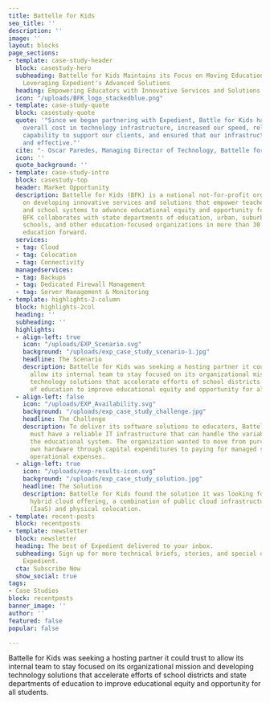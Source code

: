 ```yaml
---
title: Battelle for Kids
seo_title: ''
description: ''
image: ''
layout: blocks
page_sections:
- template: case-study-header
  block: casestudy-hero
  subheading: Battelle for Kids Maintains its Focus on Moving Education Forward by
    Leveraging Expedient's Advanced Solutions
  heading: Empowering Educators with Innovative Services and Solutions
  icon: "/uploads/BFK_logo_stackedblue.png"
- template: case-study-quote
  block: casestudy-quote
  quote: '"Since we began partnering with Expedient, Battle for Kids has reduced our
    overall cost in technology infrastructure, increased our speed, reliability and
    capability to support our clients, and ensured that our infrastructure is stable
    and effective."'
  cite: "- Oscar Paredes, Managing Director of Technology, Battelle for Kids"
  icon: ''
  quote_background: ''
- template: case-study-intro
  block: casestudy-top
  header: Market Opportunity
  description: Battelle for Kids (BFK) is a national not-for-profit organization focused
    on developing innovative services and solutions that empower teachers, leaders
    and school systems to advance educational equity and opportunity for all students.
    BFK collaborates with state departments of education, urban, suburban and rural
    schools, and other education-focused organizations in more than 30 states to move
    education forward.
  services:
  - tag: Cloud
  - tag: Colocation
  - tag: Connectivity
  managedservices:
  - tag: Backups
  - tag: Dedicated Firewall Management
  - tag: Server Management & Monitoring
- template: highlights-2-column
  block: highlights-2col
  heading: ''
  subheading: ''
  highlights:
  - align-left: true
    icon: "/uploads/EXP_Scenario.svg"
    background: "/uploads/exp_case_study_scenario-1.jpg"
    headline: The Scenario
    description: Battelle for Kids was seeking a hosting partner it could trust to
      allow its internal team to stay focused on its organizational mission and developing
      technology solutions that accelerate efforts of school districts and state departments
      of education to improve educational equity and opportunity for all students.
  - align-left: false
    icon: "/uploads/EXP_Availability.svg"
    background: "/uploads/exp_case_study_challenge.jpg"
    headline: The Challenge
    description: To deliver its software solutions to educators, Battelle for Kids
      must have a reliable IT infrastructure that can handle the variable demand of
      the educational system. The organization wanted to move from purchasing its
      own hardware through capital expenditures to paying for managed services through
      operational expenses.
  - align-left: true
    icon: "/uploads/exp-results-icon.svg"
    background: "/uploads/exp_case_study_solution.jpg"
    headline: The Solution
    description: Battelle for Kids found the solution it was looking for with Expedient’s
      hybrid cloud offering, a combination of public cloud infrastructure as a service
      (IaaS) and physical colocation.
- template: recent-posts
  block: recentposts
- template: newsletter
  block: newsletter
  heading: The best of Expedient delivered to your inbox.
  subheading: Sign up for more technical briefs, stories, and special offers from
    Expedient.
  cta: Subscribe Now
  show_social: true
tags:
- Case Studies
block: recentposts
banner_image: ''
author: ''
featured: false
popular: false

---
```

Battelle for Kids was seeking a hosting partner it could trust to allow its internal team to stay focused on its organizational mission and developing technology solutions that accelerate efforts of school districts and state departments of education to improve educational equity and opportunity for all students.